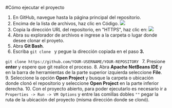 #Cómo ejecutar el proyecto

1. En GitHub, navegue hasta la página principal del repositorio.
2. Encima de la lista de archivos, haz clic en  Código.
![](https://docs.github.com/assets/cb-13128/mw-1440/images/help/repository/code-button.webp)
3. Copia la dirección URL del repositorio,  en "HTTPS", haz clic en:
![](https://docs.github.com/assets/cb-60499/mw-1440/images/help/repository/https-url-clone-cli.webp)
4. Abra su explorador de archivos e ingrese a la carpeta o lugar donde desee clonar el proyeto.
5. Abra **Git Bash**.
6. Escriba `git clone ` y pegue la dirección copiada en el paso **3.**

`git clone https://github.com/YOUR-USERNAME/YOUR-REPOSITORY
    `
7. Presione **enter** y espere que git realice el proceso.
8. Abra **Apache NetBeans IDE** y en la barra de herramientas de la parte superior izquierda seleccione **File**.
9. Seleccione la opción **Open Project** y busque la carpeta o ubicación donde clonó el repositorio y seleccione **Open Project** en la parte inferior derecha.
10. Con el proyecto abierto, para poder ejecutarlo es necesario ir a `Properties -> Run -> VM Options` y entre las comillas dobles `""` pegar la ruta de la ubicación del proyecto (misma dirección donde se clonó).
